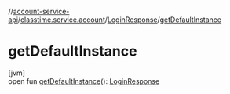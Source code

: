 //[account-service-api](../../../index.md)/[classtime.service.account](../index.md)/[LoginResponse](index.md)/[getDefaultInstance](get-default-instance.md)

# getDefaultInstance

[jvm]\
open fun [getDefaultInstance](get-default-instance.md)(): [LoginResponse](index.md)
